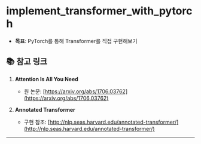 # implement_transformer_with_pytorch
- **목표**: PyTorch를 통해 Transformer를 직접 구현해보기

## 📚 참고 링크

1. **Attention Is All You Need**  
   - 원 논문: [https://arxiv.org/abs/1706.03762](https://arxiv.org/abs/1706.03762)

2. **Annotated Transformer**  
   - 구현 참조: [http://nlp.seas.harvard.edu/annotated-transformer/](http://nlp.seas.harvard.edu/annotated-transformer/)

---